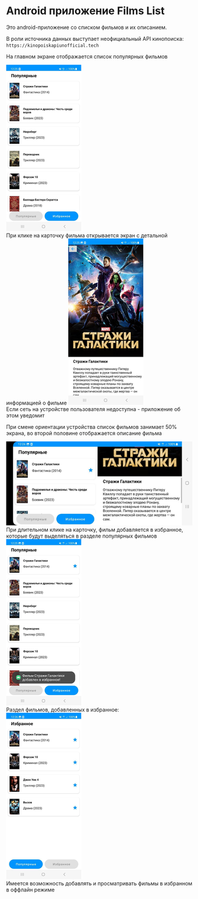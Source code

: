 # Android приложение Films List
Это android-приложение со списком фильмов и их описанием.

В роли источника данных выступает неофициальный API кинопоиска: `https://kinopoiskapiunofficial.tech`

На главном экране отображается список популярных фильмов

<img src="https://raw.githubusercontent.com/7CreAtoR7/FilmsListApplication/master/images/popular_films_screen.png">
<br />
При клике на карточку фильма открывается экран с детальной информацией о фильме

<img src="https://raw.githubusercontent.com/7CreAtoR7/FilmsListApplication/master/images/detail_film.png">
<br />
Если сеть на устройстве пользователя недоступна - приложение об этом уведомит

При смене ориентации устройства список фильмов занимает 50% экрана, во второй половине отображается описание фильма

<img src="https://raw.githubusercontent.com/7CreAtoR7/FilmsListApplication/master/images/landscape_detail.png">
<br />
При длительном клике на карточку, фильм добавляется в избранное, которые будут выделяться в разделе популярных фильмов

<img src="https://raw.githubusercontent.com/7CreAtoR7/FilmsListApplication/master/images/liked_film.png">
<br />
Раздел фильмов, добавленных в избранное:

<img src="https://raw.githubusercontent.com/7CreAtoR7/FilmsListApplication/master/images/favourite_films.png">
<br />
Имеется возможность добавлять и просматривать фильмы в избранном в оффлайн режиме